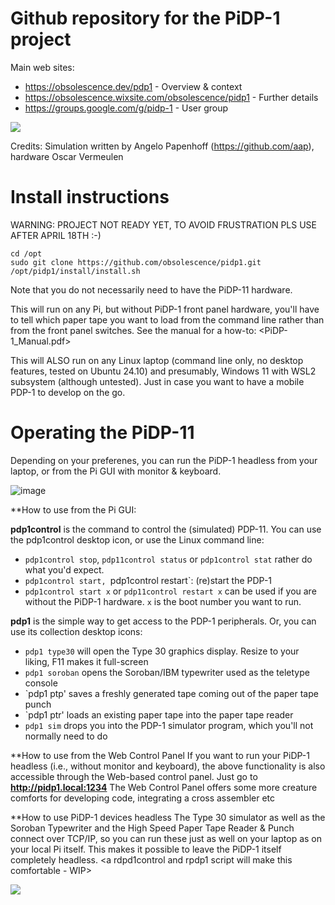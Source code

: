 # Github repository for the PiDP-1 project

Main web sites:
- https://obsolescence.dev/pdp1 - Overview & context
- https://obsolescence.wixsite.com/obsolescence/pidp1 - Further details
- https://groups.google.com/g/pidp-1 - User group

<img src="https://obsolescence.dev/images/pidp1/proto1/c2.jpg" align="center" /> 

Credits: Simulation written by Angelo Papenhoff (https://github.com/aap), hardware Oscar Vermeulen

# Install instructions

WARNING: PROJECT NOT READY YET, TO AVOID FRUSTRATION PLS USE AFTER APRIL 18TH :-)

    cd /opt
    sudo git clone https://github.com/obsolescence/pidp1.git
    /opt/pidp1/install/install.sh

Note that you do not necessarily need to have the PiDP-11 hardware. 

This will run on any Pi, but without PiDP-1 front panel hardware, you'll have to tell which paper tape you want to load from the command line rather than from the front panel switches. See the manual for a how-to: <PiDP-1_Manual.pdf>

This will ALSO run on any Linux laptop (command line only, no desktop features, tested on Ubuntu 24.10) and presumably, Windows 11 with WSL2 subsystem (although untested). Just in case you want to have a mobile PDP-1 to develop on the go.

# Operating the PiDP-11

Depending on your preferenes, you can run the PiDP-1 headless from your laptop, or from the Pi GUI with monitor & keyboard.

![image](https://github.com/user-attachments/assets/e80a1c29-a8c9-4a50-a3a8-43e7163490fb)

**How to use from the Pi GUI:

**pdp1control** is the command to control the (simulated) PDP-11. You can use the pdp1control desktop icon, or use the Linux command line:
- `pdp1control stop`, `pdp11control status` or `pdp1control stat` rather do what you'd expect.
- `pdp1control start, `pdp1control restart`: (re)start the PDP-1
- `pdp1control start x` or `pdp11control restart x` can be used if you are without the PiDP-1 hardware. `x` is the boot number you want to run.

**pdp1** is the simple way to get access to the PDP-1 peripherals. Or, you can use its collection desktop icons:
- `pdp1 type30` will open the Type 30 graphics display. Resize to your liking, F11 makes it full-screen
- `pdp1 soroban` opens the Soroban/IBM typewriter used as the teletype console
- `pdp1 ptp' saves a freshly generated tape coming out of the paper tape punch
- `pdp1 ptr' loads an existing paper tape into the paper tape reader
- `pdp1 sim` drops you into the PDP-1 simulator program, which you'll not normally need to do

**How to use from the Web Control Panel
If you want to run your PiDP-1 headless (i.e., without monitor and keyboard), the above functionality is also accessible through the Web-based control panel. Just go to **http://pidp1.local:1234**
The Web Control Panel offers some more creature comforts for developing code, integrating a cross assembler etc

**How to use PiDP-1 devices headless
The Type 30 simulator as well as the Soroban Typewriter and the High Speed Paper Tape Reader & Punch connect over TCP/IP, so you can run these just as well on your laptop as on your local Pi itself. This makes it possible to leave the PiDP-1 itself completely headless.
<a rdpd1control and rpdp1 script will make this comfortable - WIP>



  <img src="https://github.com/user-attachments/assets/b7ba9f3f-6eac-4df2-badf-35c045355a78" align="left" />
